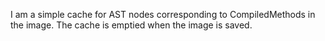 I am a simple cache for AST nodes corresponding to CompiledMethods in the image. The cache is emptied when the image is saved.